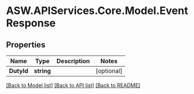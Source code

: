 
# ASW.APIServices.Core.Model.EventResponse

## Properties

Name | Type | Description | Notes
------------ | ------------- | ------------- | -------------
**DutyId** | **string** |  | [optional] 

[[Back to Model list]](../README.md#documentation-for-models)
[[Back to API list]](../README.md#documentation-for-api-endpoints)
[[Back to README]](../README.md)

